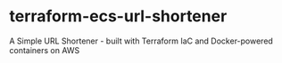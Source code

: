 # terraform-ecs-url-shortener
A Simple URL Shortener - built with Terraform IaC and Docker-powered containers on AWS

